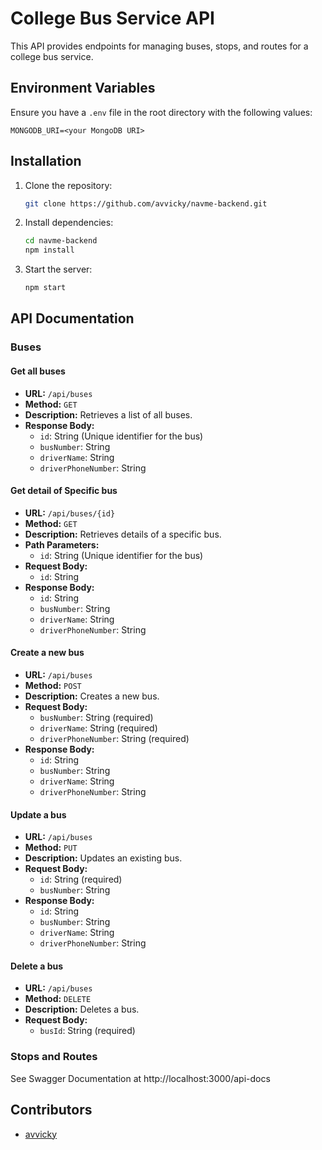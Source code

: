 # College Bus Service API

This API provides endpoints for managing buses, stops, and routes for a college bus service.

## Environment Variables

Ensure you have a `.env` file in the root directory with the following values:

```
MONGODB_URI=<your MongoDB URI>
```

## Installation

1. Clone the repository:

   ```bash
   git clone https://github.com/avvicky/navme-backend.git
   ```

2. Install dependencies:

   ```bash
   cd navme-backend
   npm install
   ```

3. Start the server:

   ```bash
   npm start
   ```

## API Documentation

### Buses

#### Get all buses

- **URL:** `/api/buses`
- **Method:** `GET`
- **Description:** Retrieves a list of all buses.
- **Response Body:**
  - `id`: String (Unique identifier for the bus)
  - `busNumber`: String
  - `driverName`: String
  - `driverPhoneNumber`: String

#### Get detail of Specific bus

- **URL:** `/api/buses/{id}`
- **Method:** `GET`
- **Description:** Retrieves details of a specific bus.
- **Path Parameters:**
  - `id`: String (Unique identifier for the bus)
- **Request Body:**
  - `id`: String
- **Response Body:**
  - `id`: String
  - `busNumber`: String
  - `driverName`: String
  - `driverPhoneNumber`: String

#### Create a new bus

- **URL:** `/api/buses`
- **Method:** `POST`
- **Description:** Creates a new bus.
- **Request Body:**
  - `busNumber`: String (required)
  - `driverName`: String (required)
  - `driverPhoneNumber`: String (required)
- **Response Body:**
  - `id`: String
  - `busNumber`: String
  - `driverName`: String
  - `driverPhoneNumber`: String

#### Update a bus

- **URL:** `/api/buses`
- **Method:** `PUT`
- **Description:** Updates an existing bus.
- **Request Body:**
  - `id`: String (required)
  - `busNumber`: String
- **Response Body:**
  - `id`: String
  - `busNumber`: String
  - `driverName`: String
  - `driverPhoneNumber`: String

#### Delete a bus

- **URL:** `/api/buses`
- **Method:** `DELETE`
- **Description:** Deletes a bus.
- **Request Body:**
  - `busId`: String (required)

### Stops and Routes

See Swagger Documentation at http://localhost:3000/api-docs

## Contributors

- [avvicky](https://github.com/avvicky)
